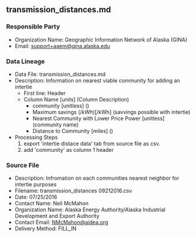 ## transmission_distances.md

### Responsible Party
  * Organization Name: Geographic Information Network of Alaska (GINA)
  * Email: support+aaem@gina.alaska.edu

### Data Lineage
  * Data File: transmission_distances.md
  * Description: Information on nearest viable community for adding an intertie
    * First line: Header
    * Column Name [units] (Column Description)
      * community [unitless] ()
      * Maximum savings ($/kWh) [$/kWh] (savvings possible with intertie)
      * Nearest Community with Lower Price Power [unitless] (community name)
      * Distance to Community [miles] ()
  * Processing Steps
    1. export 'intertie distace data' tab from source file as csv.
    2. add 'community' as column 1 header

### Source File
  * Description: Infromation on each communities nearest neighbor for intertie purposes
  * Filename: transmission_distances 09212016.csv
  * Date: 07/25/2016
  * Contact Name: Neil McMahon
  * Organization Name: Alaska Energy Authority/Alaska Industrial Development and Export Authority
  * Contact Email: NMcMahon@aidea.org
  * Delivery Method: FILL_IN
